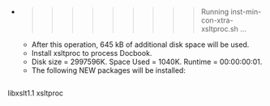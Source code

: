 * >>>>>>>>> Running inst-min-con-xtra-xsltproc.sh ...
  * After this operation, 645 kB of additional disk space will be used.
  * Install xsltproc to process Docbook.
  * Disk size = 2997596K. Space Used = 1040K. Runtime = 00:00:00:01.
  * The following NEW packages will be installed:
  ```bash
libxslt1.1 xsltproc
  ```

